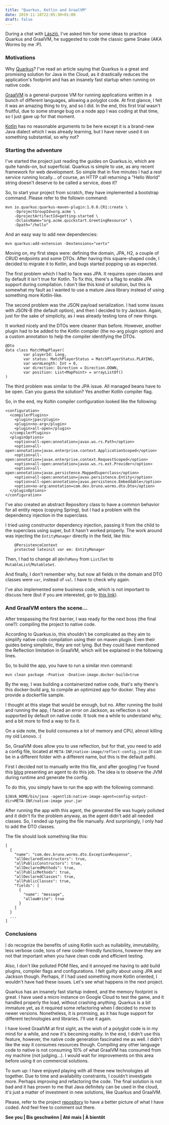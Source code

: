```yaml
---
title: "Quarkus, Kotlin and GraalVM"
date: 2019-11-18T22:05:30+01:00
draft: false
---
```


During a chat with [László](https://github.com/nerg4l), I've asked him for some ideas to practice Quarkus and GraalVM, he suggested to code the classic game Snake (AKA Worms by me :P).

### Motivations

Why [Quarkus](https://quarkus.io)? I've read an article saying that Quarkus is a great and promising solution for Java in the Cloud, as it drastically reduces the application's footprint and has an insanely fast startup when running on native code.

[GraalVM](https://www.graalvm.org/) is a general-purpose VM for running applications written in a bunch of different languages, allowing a polyglot code. At first glance, I felt it was an amazing thing to try, and so I did. In the end, this first trial wasn't fruitful, due to some strange bug on a node app I was coding at that time, so I just gave up for that moment. 

[Kotlin](https://kotlinlang.org/) has no reasonable arguments to be here except it is a brand-new Java dialect which I was already learning, but I have never used it on something substantial, so why not?

### Starting the adventure

I've started the project just reading the guides on Quarkus.io, which are quite hands-on, but superficial. Quarkus is simple to use, as any recent framework for web development. So simple that in five minutes I had a rest service running locally... of course, an HTTP call returning a "Hello World" string doesn't deserve to be called a service, does it?

So, to start your project from scratch, they have implemented a bootstrap command. Please refer to the followin command:

```
mvn io.quarkus:quarkus-maven-plugin:1.0.0.CR1:create \
    -DprojectGroupId=org.acme \
    -DprojectArtifactId=getting-started \
    -DclassName="org.acme.quickstart.GreetingResource" \
    -Dpath="/hello"
```

And an easy way to add new dependencies:

```
mvn quarkus:add-extension -Dextensions="vertx"
```

Moving on, my first steps were: defining the domain, JPA, H2, a couple of CRUD endpoints and some DTOs. After having this square-shaped code, I decided to migrate it to Kotlin, and bugs started popping up as expected.

The first problem which I had to face was JPA. It requires open classes and by default it isn't true for Kotlin. To fix this, there's a flag to enable JPA support during compilation. I don't like this kind of solution, but this is somewhat my fault as I wanted to use a mature Java library instead of using something more Kotlin-like.

The second problem was the JSON payload serialization. I had some issues with JSON-B (the default option), and then I decided to try Jackson. Again, just for the sake of simplicity, as I was already testing tons of new things.

It worked nicely and the DTOs were cleaner than before. However, another plugin had to be added to the Kotlin compiler (the no-arg plugin option) and a custom annotation to help the compiler identifying the DTOs.

```
@Dto
data class MatchMapPlayer(
        var playerId: Long,
        var status: MatchPlayerStatus = MatchPlayerStatus.PLAYING,
        var wormLength: Int = 0,
        var direction: Direction = Direction.DOWN,
        var position: List<MapPoint> = arrayListOf()
)
```

The third problem was similar to the JPA issue. All managed beans have to be open. Can you guess the solution? Yes another Kotlin compiler flag.

So, in the end, my Koltin compiler configuration looked like the following:

```
<configuration>
  <compilerPlugins>
    <plugin>jpa</plugin>
    <plugin>no-arg</plugin>
    <plugin>all-open</plugin>
  </compilerPlugins>
  <pluginOptions>
    <option>all-open:annotation=javax.ws.rs.Path</option>
    <option>all-open:annotation=javax.enterprise.context.ApplicationScoped</option>
    <option>all-open:annotation=javax.enterprise.context.RequestScoped</option>
    <option>all-open:annotation=javax.ws.rs.ext.Provider</option>
    <option>all-open:annotation=javax.persistence.MappedSuperclass</option>
    <option>all-open:annotation=javax.persistence.Entity</option>
    <option>all-open:annotation=javax.persistence.Embeddable</option>
    <option>no-arg:annotation=com.dev.bruno.worms.dto.Dto</option>
  </pluginOptions>
</configuration>
```

I've also created an abstract Repository class to have a common behavior for all entity repos (copying Spring), but I had a problem with the dependency injection in the superclass.

I tried using constructor dependency injection, passing it from the child to the superclass using super, but it hasn't worked properly. The work around was injecting the `EntityManager` directly in the field, like this:

```
    @PersistenceContext
    protected lateinit var em: EntityManager
```

Then, I had to change all `@OnToMany` from `List`/`Set` to `MutableList`/`MutableSet`.

And finally, I don't remember why, but now all fields in the domain and DTO classes were `var`, instead of `val`. I have to check why again.

I've also implemented some business code, which is not important to discuss here (but if you are interested, go to
[this link](https://github.com/brunopacheco1/worms/tree/master/src/main/kotlin/com/dev/bruno/worms/evaluation)).

### And GraalVM enters the scene...

After trespassing the first barrier, I was ready for the next boss (the final one?): compiling the project to native code.

According to Quarkus.io, this shouldn't be complicated as they aim to simplify native code compilation using their on maven plugin. Even their guides being simplistic, they are not lying. But they could have mentioned the Reflection limitation in GraalVM, which will be explained in the following lines.

So, to build the app, you have to run a similar mvn command:

```
mvn clean package -Pnative -Dnative-image.docker-build=true
```

By the way, I was building a containerized native code, that's why there's this docker-build arg, to compile an optimized app for docker. They also provide a dockerfile sample.

I thought at this stage that would be enough, but no. After running the build and running the app, I faced an error on Jackson, as reflection is not supported by default on native code. It took me a while to understand why, and a bit more to find a way to fix it.

On a side note, the build consumes a lot of memory and CPU, almost killing my old Lenovo. :(

So, GraalVM does allow you to use reflection, but for that, you need to add a config file, located at `META-INF/native-image/reflect-config.json` (it can be in a different folder with a different name, but this is the default path).

First I decided not to manually write this file, and after googling I've found this [blog](https://link.medium.com/n2us7AWxF1) presenting an agent to do this job. The idea is to observe the JVM during runtime and generate the config.

To do this, you simply have to run the app with the following command:

```
$JAVA_HOME/bin/java -agentlib:native-image-agent=config-output-dir=META-INF/native-image your.jar
```

After running the app with this agent, the generated file was hugely polluted and it didn't fix the problem anyway, as the agent didn't add all needed classes. So, I ended up typing the file manually. And surprisingly, I only had to add the DTO classes.

The file should look something like this:

```
[
  {
    "name": "com.dev.bruno.worms.dto.ExceptionResponse",
    "allDeclaredConstructors": true,
    "allPublicConstructors": true,
    "allDeclaredMethods": true,
    "allPublicMethods": true,
    "allDeclaredClasses": true,
    "allPublicClasses": true,
    "fields": [
      {
        "name": "message",
        "allowWrite": true
      }
    ]
  }
  ...
]
```

### Conclusions

I do recognize the benefits of using Kotlin such as nullability, immutability, less verbose code, tons of new coder-friendly functions, however they are not that important when you have clean code and efficient testing.

Also, I don't like polluted POM files, and it annoyed me having to add build plugins, compiler flags and configurations. I felt guilty about using JPA and Jackson though. Perhaps, if I had used something more Kotlin oriented, I wouldn't have had these issues. Let's see what happens in the next project.

Quarkus has an insanely fast startup indeed, and the memory footprint is great. I have used a micro instance on Google Cloud to test the game, and it handled properly the load, without crashing anything. Quarkus is a bit immature yet, as it required some refactoring when I decided to move to newer versions. Nonetheless, it is promising, as it has huge support for different technologies and libraries. I'll use it again.

I have loved GraalVM at first sight, as the wish of a polyglot code is in my mind for a while, and now it's becoming reality. In the end, I didn't use this feature, however, the native code generation fascinated me as well. I didn't like the way it consumes resources though. Compiling any other language code to native is not consuming 10% of what GraalVM has consumed from my machine (not judging...). I would wait for improvements on this area before using it on commercial solutions.

To sum up: I have enjoyed playing with all these new technologies all together. Due to time and availability constraints, I couldn't investigate more. Perhaps improving and refactoring the code. The final solution is not bad and it has proven to me that Java definitely can be used in the cloud, it's just a matter of investment in new solutions, like Quarkus and GraalVM.

Please, refer to the project [repository](https://github.com/brunopacheco1/worms) to have a better picture of what I have coded. And feel free to comment out there.

**See you | Bis geschwënn | Até mais | À bientôt**
